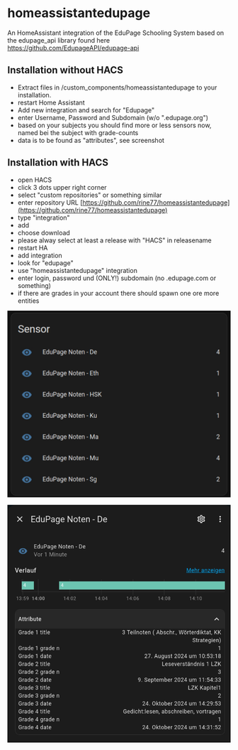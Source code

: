 # homeassistantedupage
An HomeAssistant integration of the EduPage Schooling System based on the edupage_api library found here https://github.com/EdupageAPI/edupage-api

## Installation without HACS
* Extract files in /custom_components/homeassistantedupage to your installation.
* restart Home Assistant
* Add new integration and search for "Edupage"
* enter Username, Password and Subdomain (w/o ".edupage.org")
* based on your subjects you should find more or less sensors now, named bei the subject with grade-counts
* data is to be found as "attributes", see screenshot

## Installation with HACS
* open HACS
* click 3 dots upper right corner
* select "custom repositories" or something similar
* enter repository URL [https://github.com/rine77/homeassistantedupage](https://github.com/rine77/homeassistantedupage)
* type "integration"
* add
* choose download
* please alway select at least a release with "HACS" in releasename
* restart HA
* add integration
* look for "edupage"
* use "homeassistantedupage" integration
* enter login, password und (ONLY!) subdomain (no .edupage.com or something)
* if there are grades in your account there should spawn one ore more entities

![screenshot of sensors](./img/edupage_subjects_grades.jpg)

![screenshot of sensor with attributes](./img/edupage_subjects_grades_attribues.jpg)
